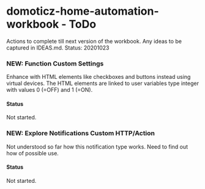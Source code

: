 # domoticz-home-automation-workbook - ToDo
Actions to complete till next version of the workbook.
Any ideas to be captured in IDEAS.md.
Status: 20201023

### NEW: Function Custom Settings
Enhance with HTML elements like checkboxes and buttons instead using virtual devices.
The HTML elements are linked to user variables type integer with values 0 (=OFF) and 1 (=ON).
#### Status
Not started.

### NEW: Explore Notifications Custom HTTP/Action
Not understood so far how this notification type works. Need to find out how of possible use.
#### Status
Not started.
